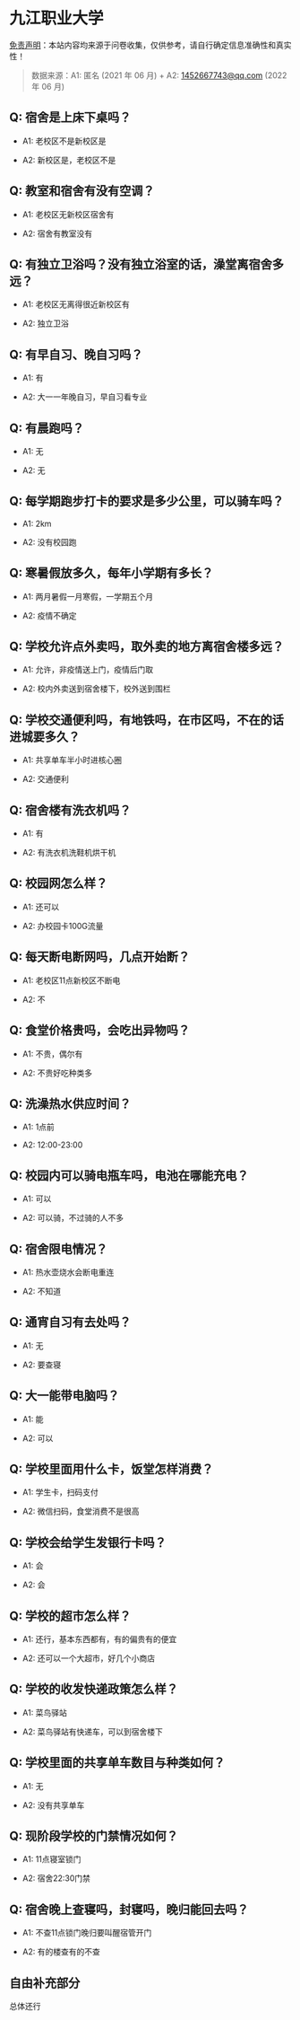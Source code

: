 # 九江职业大学

[免责声明](https://colleges.chat/#_3)：本站内容均来源于问卷收集，仅供参考，请自行确定信息准确性和真实性！

> 数据来源：A1: 匿名 (2021 年 06 月) + A2: 1452667743@qq.com (2022 年 06 月)

## Q: 宿舍是上床下桌吗？

- A1: 老校区不是新校区是

- A2: 新校区是，老校区不是

## Q: 教室和宿舍有没有空调？

- A1: 老校区无新校区宿舍有

- A2: 宿舍有教室没有

## Q: 有独立卫浴吗？没有独立浴室的话，澡堂离宿舍多远？

- A1: 老校区无离得很近新校区有

- A2: 独立卫浴

## Q: 有早自习、晚自习吗？

- A1: 有

- A2: 大一一年晚自习，早自习看专业

## Q: 有晨跑吗？

- A1: 无

- A2: 无

## Q: 每学期跑步打卡的要求是多少公里，可以骑车吗？

- A1: 2km

- A2: 没有校园跑

## Q: 寒暑假放多久，每年小学期有多长？

- A1: 两月暑假一月寒假，一学期五个月

- A2: 疫情不确定

## Q: 学校允许点外卖吗，取外卖的地方离宿舍楼多远？

- A1: 允许，非疫情送上门，疫情后门取

- A2: 校内外卖送到宿舍楼下，校外送到围栏

## Q: 学校交通便利吗，有地铁吗，在市区吗，不在的话进城要多久？

- A1: 共享单车半小时进核心圈

- A2: 交通便利

## Q: 宿舍楼有洗衣机吗？

- A1: 有

- A2: 有洗衣机洗鞋机烘干机

## Q: 校园网怎么样？

- A1: 还可以

- A2: 办校园卡100G流量

## Q: 每天断电断网吗，几点开始断？

- A1: 老校区11点新校区不断电

- A2: 不

## Q: 食堂价格贵吗，会吃出异物吗？

- A1: 不贵，偶尔有

- A2: 不贵好吃种类多

## Q: 洗澡热水供应时间？

- A1: 1点前

- A2: 12:00-23:00

## Q: 校园内可以骑电瓶车吗，电池在哪能充电？

- A1: 可以

- A2: 可以骑，不过骑的人不多

## Q: 宿舍限电情况？

- A1: 热水壶烧水会断电重连

- A2: 不知道

## Q: 通宵自习有去处吗？

- A1: 无

- A2: 要查寝

## Q: 大一能带电脑吗？

- A1: 能

- A2: 可以

## Q: 学校里面用什么卡，饭堂怎样消费？

- A1: 学生卡，扫码支付

- A2: 微信扫码，食堂消费不是很高

## Q: 学校会给学生发银行卡吗？

- A1: 会

- A2: 会

## Q: 学校的超市怎么样？

- A1: 还行，基本东西都有，有的偏贵有的便宜

- A2: 还可以一个大超市，好几个小商店

## Q: 学校的收发快递政策怎么样？

- A1: 菜鸟驿站

- A2: 菜鸟驿站有快递车，可以到宿舍楼下

## Q: 学校里面的共享单车数目与种类如何？

- A1: 无

- A2: 没有共享单车

## Q: 现阶段学校的门禁情况如何？

- A1: 11点寝室锁门

- A2: 宿舍22:30门禁

## Q: 宿舍晚上查寝吗，封寝吗，晚归能回去吗？

- A1: 不查11点锁门晚归要叫醒宿管开门

- A2: 有的楼查有的不查

## 自由补充部分

总体还行